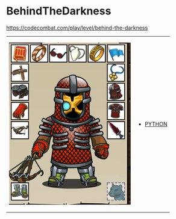 # BehindTheDarkness 

https://codecombat.com/play/level/behind-the-darkness
<table>
<tr>
<td>

![Hero Picture](hero.png?raw=true "Hero Picture")

</td>
<td>
<ul>
<li>

[PYTHON](BehindTheDarkness.py)

</li>
</td>
</tr>
<table>
